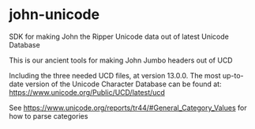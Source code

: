 # john-unicode
SDK for making John the Ripper Unicode data out of latest Unicode Database

This is our ancient tools for making John Jumbo headers out of UCD

Including the three needed UCD files, at version 13.0.0.
The most up-to-date version of the Unicode Character Database
can be found at: https://www.unicode.org/Public/UCD/latest/ucd

See https://www.unicode.org/reports/tr44/#General_Category_Values
for how to parse categories
